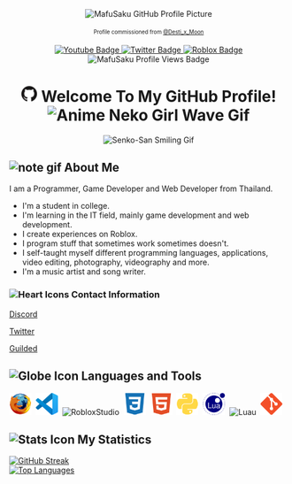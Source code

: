 <div id="header" align="center">
  <img src="https://avatars.githubusercontent.com/u/58628602?v=4" alt="MafuSaku GitHub Profile Picture" width="200"/>
</div>

<p align="center"><sup><sub>Profile commissioned from <a href="https://www.twitter.com/desti_x_moon">@Desti_x_Moon</a></sub></sup></p>

<div id="badges" align="center">
  <!--
  <a href="https://www.linkedin.com/in/scarlettsegal">
    <img src="https://img.shields.io/badge/LinkedIn-black?style=for-the-badge&logo=linkedin&logoColor=white" alt="LinkedIn Badge"/>
  </a>
  -->
  <a href="https://www.youtube.com/@mafusaku?sub_confirmation=1">
    <img src="https://img.shields.io/badge/YouTube-black?style=for-the-badge&logo=youtube&logoColor=white" alt="Youtube Badge"/>
  </a>
  <a href="https://www.twitter.com/intent/follow?screen_name=mafusaku">
    <img src="https://img.shields.io/badge/Twitter-black?style=for-the-badge&logo=twitter&logoColor=white" alt="Twitter Badge"/>
  </a>
  <a href="https://www.roblox.com/users/189051237/profile">
    <img src="https://img.shields.io/badge/Roblox-black?style=for-the-badge&logo=roblox&logoColor=white" alt="Roblox Badge"/>
  </a>
  <br>
  <img src="https://komarev.com/ghpvc/?username=mafusaku&style=for-the-badge&color=blue" alt="MafuSaku Profile Views Badge"/>
</div>

<h1 align="center"> <img src="https://github.com/devicons/devicon/blob/master/icons/github/github-original.svg" alt="GitHub Icon" width="30" height="30"> Welcome To My GitHub Profile! <img src="https://cdn3.emoji.gg/emojis/8618-blonde-neko-wave.gif" alt="Anime Neko Girl Wave Gif" width="30" height="30"></h1>
<p align="center"><img src="https://64.media.tumblr.com/3d3d30b6c0c6d2ee1de60fac5e84c5ee/tumblr_pq4djytolv1wylmu4o4_250.gifv" alt="Senko-San Smiling Gif"></p>

## <img src="https://cdn3.emoji.gg/emojis/2493-note-pen.gif" alt="note gif" width="25" height="25"> About Me
I am a Programmer, Game Developer and Web Developer from Thailand.
- I'm a student in college.
- I'm learning in the IT field, mainly game development and web development.
- I create experiences on Roblox.
- I program stuff that sometimes work sometimes doesn't.
- I self-taught myself different programming languages, applications, video editing, photography, videography and more.
- I'm a music artist and song writer.

### <img src="https://i.ibb.co/z7ZD055/Roblox-Heart-Icons.png" alt="Heart Icons" width="30" height="25"> Contact Information
[Discord](https://discord.com/users/346621552382443539)

[Twitter](https://twitter.com/@mafusaku)

[Guilded](https://guilded.gg/u/pastel)

## <img src="https://cdn3.emoji.gg/emojis/1119-globe.png" alt="Globe Icon" width="25" height="25"> Languages and Tools
<div>
  <img src="https://github.com/devicons/devicon/blob/master/icons/firefox/firefox-original.svg" title="Firefox" alt="Firefox" width="40" height="40"/>&nbsp;
  <img src="https://github.com/devicons/devicon/blob/master/icons/vscode/vscode-original.svg" title="VisualStudioCode" alt="VisualStudioCode" width="40" height="40"/>&nbsp;
  <!--
  <img src="https://github.com/devicons/devicon/blob/master/icons/unrealengine/unrealengine-original.svg" title="UnrealEngine" alt="UnrealEngine" width="40" height="40"/>&nbsp;
  <img src="https://github.com/devicons/devicon/blob/master/icons/unity/unity-original.svg" title="Unity" alt="Unity" width="40" height="40"/>&nbsp;
  <img src="https://upload.wikimedia.org/wikipedia/commons/thumb/6/6c/Roblox_Logo.svg/768px-Roblox_Logo.svg.png" title="Roblox" alt="Roblox" width="40" height="40"/>&nbsp;
  -->
  <img src="https://upload.wikimedia.org/wikipedia/commons/thumb/5/58/Roblox_Studio_logo_2021_present.svg/768px-Roblox_Studio_logo_2021_present.svg.png?20210904141557" title="RobloxStudio" alt="RobloxStudio" width="40" height="40"/>&nbsp;
  <!--
  <img src="https://github.com/devicons/devicon/blob/master/icons/slack/slack-plain.svg" title="Slack" alt="Slack" width="40" height="40"/>&nbsp;
  -->
  <img src="https://github.com/devicons/devicon/blob/master/icons/css3/css3-plain.svg"  title="CSS3" alt="CSS" width="40" height="40"/>&nbsp;
  <img src="https://github.com/devicons/devicon/blob/master/icons/html5/html5-plain.svg" title="HTML5" alt="HTML" width="40" height="40"/>&nbsp;
  <!--
  <img src="https://github.com/devicons/devicon/blob/master/icons/javascript/javascript-plain.svg" title="JavaScript" alt="JavaScript" width="40" height="40"/>&nbsp;
  -->
  <img src="https://github.com/devicons/devicon/blob/master/icons/python/python-plain.svg" title="Python" alt="Python" width="40" height="40"/>&nbsp;
  <img src="https://github.com/devicons/devicon/blob/master/icons/lua/lua-plain-wordmark.svg" title="Lua" alt="Lua" width="40" height="40"/>&nbsp;
  <img src="https://seeklogo.com/images/L/luau-programming-language-logo-4E5D70055F-seeklogo.com.png" title="Luau" alt="Luau" width="40" height="40"/>&nbsp;
  <!--
  <img src="https://github.com/devicons/devicon/blob/master/icons/csharp/csharp-plain.svg" title="C#" alt="C# - CSharp" width="40" height="40"/>&nbsp;
  <img src="https://github.com/devicons/devicon/blob/master/icons/cplusplus/cplusplus-plain.svg" title="C++" alt="C++ - CPlusPlus" width="40" height="40"/>&nbsp;
  <img src="https://github.com/devicons/devicon/blob/master/icons/amazonwebservices/amazonwebservices-plain-wordmark.svg" title="AWS" alt="AWS" width="40" height="40"/>&nbsp;
  -->  
<img src="https://github.com/devicons/devicon/blob/master/icons/git/git-plain.svg" title="Git" **alt="Git" width="40" height="40"/>
</div>

## <img src="https://cdn3.emoji.gg/emojis/9656-stats.png" alt="Stats Icon" width="25" height="25"> My Statistics
[![GitHub Streak](https://github-readme-streak-stats.herokuapp.com?user=mafusaku&border_radius=25&date_format=M%20j%5B%2C%20Y%5D&background=00000000&border=FFFFFF&stroke=F8C8DC&ring=F8C8DC&fire=F8C8DC&currStreakNum=F8C8DC&sideNums=F8C8DC&currStreakLabel=F8C8DC&sideLabels=F8C8DC&dates=F8C8DC)](https://msaku.pages.dev)
<br>
[![Top Languages](https://github-readme-stats.vercel.app/api/top-langs/?username=mafusaku&show_icons=true&layout=compact&theme=transparent&title_color=F8C8DC&text_color=F8C8DC&border_radius=25&locale)](https://msaku.pages.dev)

<!--
## <img src="https://cdn3.emoji.gg/emojis/1516-foxwave.png" alt="Fox Wave Image" width="25" height="25"> Blog Posts

- 👋 Hi, I’m @MafuSaku
- 👀 I’m interested in ...
- 🌱 I’m currently learning ...
- 💞️ I’m looking to collaborate on ...
- 📫 How to reach me ...

MafuSaku/MafuSaku is a ✨ special ✨ repository because its `README.md` (this file) appears on your GitHub profile.
You can click the Preview link to take a look at your changes.
--->
